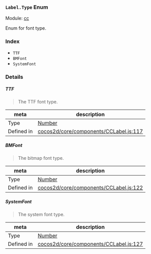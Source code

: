 ### `Label.Type` Enum



Module: [cc](../modules/cc.md)


Enum for font type.


### Index
  - `TTF`
  - `BMFont`
  - `SystemFont`

### Details


##### TTF

> The TTF font type.

| meta | description |
|------|-------------|
| Type | <a href="https://developer.mozilla.org/en/JavaScript/Reference/Global_Objects/Number" class="crosslink external" target="_blank">Number</a> |
| Defined in | [cocos2d/core/components/CCLabel.js:117](https://github.com/cocos-creator/engine/blob/4f734a806d1fd7c4073fb064fddc961384fe67af/cocos2d/core/components/CCLabel.js#L117) |



##### BMFont

> The bitmap font type.

| meta | description |
|------|-------------|
| Type | <a href="https://developer.mozilla.org/en/JavaScript/Reference/Global_Objects/Number" class="crosslink external" target="_blank">Number</a> |
| Defined in | [cocos2d/core/components/CCLabel.js:122](https://github.com/cocos-creator/engine/blob/4f734a806d1fd7c4073fb064fddc961384fe67af/cocos2d/core/components/CCLabel.js#L122) |



##### SystemFont

> The system font type.

| meta | description |
|------|-------------|
| Type | <a href="https://developer.mozilla.org/en/JavaScript/Reference/Global_Objects/Number" class="crosslink external" target="_blank">Number</a> |
| Defined in | [cocos2d/core/components/CCLabel.js:127](https://github.com/cocos-creator/engine/blob/4f734a806d1fd7c4073fb064fddc961384fe67af/cocos2d/core/components/CCLabel.js#L127) |


